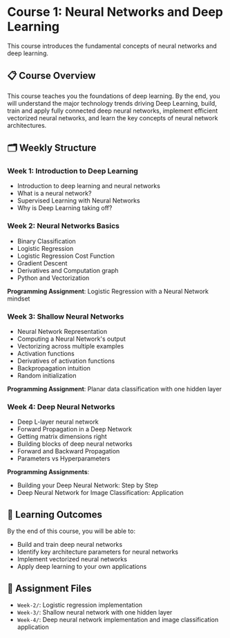 # Course 1: Neural Networks and Deep Learning

This course introduces the fundamental concepts of neural networks and deep learning.

## 📋 Course Overview

This course teaches you the foundations of deep learning. By the end, you will understand the major technology trends driving Deep Learning, build, train and apply fully connected deep neural networks, implement efficient vectorized neural networks, and learn the key concepts of neural network architectures.

## 🗂️ Weekly Structure

### Week 1: Introduction to Deep Learning
- Introduction to deep learning and neural networks
- What is a neural network?
- Supervised Learning with Neural Networks
- Why is Deep Learning taking off?

### Week 2: Neural Networks Basics
- Binary Classification
- Logistic Regression
- Logistic Regression Cost Function
- Gradient Descent
- Derivatives and Computation graph
- Python and Vectorization

**Programming Assignment**: Logistic Regression with a Neural Network mindset

### Week 3: Shallow Neural Networks
- Neural Network Representation
- Computing a Neural Network's output
- Vectorizing across multiple examples
- Activation functions
- Derivatives of activation functions
- Backpropagation intuition
- Random initialization

**Programming Assignment**: Planar data classification with one hidden layer

### Week 4: Deep Neural Networks
- Deep L-layer neural network
- Forward Propagation in a Deep Network
- Getting matrix dimensions right
- Building blocks of deep neural networks
- Forward and Backward Propagation
- Parameters vs Hyperparameters

**Programming Assignments**: 
- Building your Deep Neural Network: Step by Step
- Deep Neural Network for Image Classification: Application

## 🎯 Learning Outcomes

By the end of this course, you will be able to:
- Build and train deep neural networks
- Identify key architecture parameters for neural networks
- Implement vectorized neural networks
- Apply deep learning to your own applications

## 📁 Assignment Files

- `Week-2/`: Logistic regression implementation
- `Week-3/`: Shallow neural network with one hidden layer
- `Week-4/`: Deep neural network implementation and image classification application